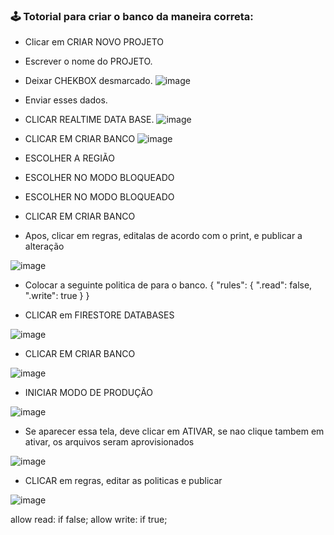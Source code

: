
  ### 🕹️ Totorial para criar o banco da maneira correta:
  
  - Clicar em CRIAR NOVO PROJETO
  - Escrever o nome do PROJETO.
  - Deixar CHEKBOX desmarcado.
  ![image](https://user-images.githubusercontent.com/60610011/205065174-4ba88ab6-9a50-4167-911c-c12df031c7ac.png)
  - Enviar esses dados.
  
  - CLICAR REALTIME DATA BASE.
  ![image](https://user-images.githubusercontent.com/60610011/205066485-7fdb767b-0f68-4370-a465-fa3f1f452e57.png)

  - CLICAR EM CRIAR BANCO
  ![image](https://user-images.githubusercontent.com/60610011/205067387-82041ff7-aefe-4f81-8b6a-e39b59a5c8d6.png)
  
  - ESCOLHER A REGIÃO
  - ESCOLHER NO MODO BLOQUEADO
  - ESCOLHER NO MODO BLOQUEADO
  - CLICAR EM CRIAR BANCO

  - Apos, clicar em regras, editalas de acordo com o print, e publicar a alteração 

![image](https://user-images.githubusercontent.com/60610011/205070766-72cb057f-9ccd-440e-856f-0c085bc327fa.png)

 - Colocar a seguinte politica de para o banco.
{
  "rules": {
    ".read": false,
    ".write": true
  }
}

 - CLICAR em FIRESTORE DATABASES

![image](https://user-images.githubusercontent.com/60610011/205071621-7b58b2f9-a876-433c-93c3-d3635c10d2f7.png)

 - CLICAR EM CRIAR BANCO 

![image](https://user-images.githubusercontent.com/60610011/205072013-5d53b462-964a-4ece-926a-63c3fcfd825e.png)

 - INICIAR MODO DE PRODUÇÃO

![image](https://user-images.githubusercontent.com/60610011/205072255-cfce7bb9-f164-4c94-b98c-18dd17f457bf.png)

 - Se aparecer essa tela, deve clicar em ATIVAR, se nao clique tambem em ativar, os arquivos seram aprovisionados

![image](https://user-images.githubusercontent.com/60610011/205072430-e7d4e9e6-d7e5-4700-94cc-e4c8b1e2e8d7.png)

 - CLICAR em regras, editar as politicas e publicar

![image](https://user-images.githubusercontent.com/60610011/205073690-5817b0cb-b94b-4f73-86cf-c677bf6bfe0b.png)

allow read: if false;
allow write: if true;